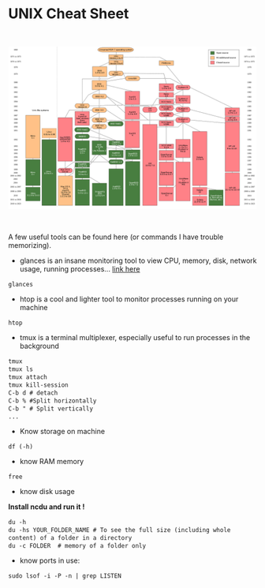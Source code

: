 # UNIX Cheat Sheet

</br>
<p align="center">
  <img src="/img/unix.png" width=700 />
</p>
</br>

A few useful tools can be found here (or commands I have trouble memorizing).


- glances is an insane monitoring tool to view CPU, memory, disk, network usage, running processes... [link here](https://github.com/nicolargo/glances)
```
glances
```

- htop is a cool and lighter tool to monitor processes running on your machine 
```
htop
```

- tmux is a terminal multiplexer, especially useful to run processes in the background
```
tmux
tmux ls
tmux attach
tmux kill-session
C-b d # detach
C-b % #Split horizontally
C-b " # Split vertically
...
```

- Know storage on machine
```
df (-h)
```

- know RAM memory
```
free  
```

- know disk usage

**Install ncdu and run it !**

```
du -h
du -hs YOUR_FOLDER_NAME # To see the full size (including whole content) of a folder in a directory
du -c FOLDER  # memory of a folder only
```

- know ports in use:

```
sudo lsof -i -P -n | grep LISTEN
```
